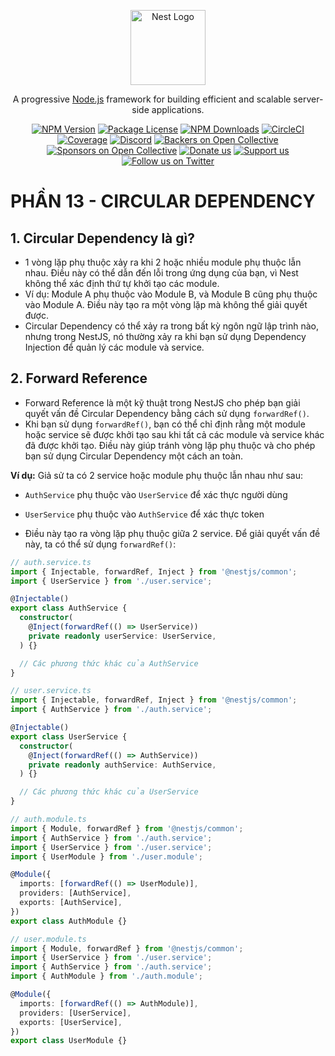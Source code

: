 <p align="center">
  <a href="http://nestjs.com/" target="blank"><img src="https://nestjs.com/img/logo-small.svg" width="120" alt="Nest Logo" /></a>
</p>

[circleci-image]: https://img.shields.io/circleci/build/github/nestjs/nest/master?token=abc123def456
[circleci-url]: https://circleci.com/gh/nestjs/nest

  <p align="center">A progressive <a href="http://nodejs.org" target="_blank">Node.js</a> framework for building efficient and scalable server-side applications.</p>
    <p align="center">
<a href="https://www.npmjs.com/~nestjscore" target="_blank"><img src="https://img.shields.io/npm/v/@nestjs/core.svg" alt="NPM Version" /></a>
<a href="https://www.npmjs.com/~nestjscore" target="_blank"><img src="https://img.shields.io/npm/l/@nestjs/core.svg" alt="Package License" /></a>
<a href="https://www.npmjs.com/~nestjscore" target="_blank"><img src="https://img.shields.io/npm/dm/@nestjs/common.svg" alt="NPM Downloads" /></a>
<a href="https://circleci.com/gh/nestjs/nest" target="_blank"><img src="https://img.shields.io/circleci/build/github/nestjs/nest/master" alt="CircleCI" /></a>
<a href="https://coveralls.io/github/nestjs/nest?branch=master" target="_blank"><img src="https://coveralls.io/repos/github/nestjs/nest/badge.svg?branch=master#9" alt="Coverage" /></a>
<a href="https://discord.gg/G7Qnnhy" target="_blank"><img src="https://img.shields.io/badge/discord-online-brightgreen.svg" alt="Discord"/></a>
<a href="https://opencollective.com/nest#backer" target="_blank"><img src="https://opencollective.com/nest/backers/badge.svg" alt="Backers on Open Collective" /></a>
<a href="https://opencollective.com/nest#sponsor" target="_blank"><img src="https://opencollective.com/nest/sponsors/badge.svg" alt="Sponsors on Open Collective" /></a>
  <a href="https://paypal.me/kamilmysliwiec" target="_blank"><img src="https://img.shields.io/badge/Donate-PayPal-ff3f59.svg" alt="Donate us"/></a>
    <a href="https://opencollective.com/nest#sponsor"  target="_blank"><img src="https://img.shields.io/badge/Support%20us-Open%20Collective-41B883.svg" alt="Support us"></a>
  <a href="https://twitter.com/nestframework" target="_blank"><img src="https://img.shields.io/twitter/follow/nestframework.svg?style=social&label=Follow" alt="Follow us on Twitter"></a>
</p>
  <!--[![Backers on Open Collective](https://opencollective.com/nest/backers/badge.svg)](https://opencollective.com/nest#backer)
  [![Sponsors on Open Collective](https://opencollective.com/nest/sponsors/badge.svg)](https://opencollective.com/nest#sponsor)-->

# PHẦN 13 - CIRCULAR DEPENDENCY

## 1. Circular Dependency là gì?

- 1 vòng lặp phụ thuộc xảy ra khi 2 hoặc nhiều module phụ thuộc lẫn nhau. Điều này có thể dẫn đến lỗi trong ứng dụng của bạn, vì Nest không thể xác định thứ tự khởi tạo các module.
- Ví dụ: Module A phụ thuộc vào Module B, và Module B cũng phụ thuộc vào Module A. Điều này tạo ra một vòng lặp mà không thể giải quyết được.
- Circular Dependency có thể xảy ra trong bất kỳ ngôn ngữ lập trình nào, nhưng trong NestJS, nó thường xảy ra khi bạn sử dụng Dependency Injection để quản lý các module và service.

## 2. Forward Reference

- Forward Reference là một kỹ thuật trong NestJS cho phép bạn giải quyết vấn đề Circular Dependency bằng cách sử dụng `forwardRef()`.
- Khi bạn sử dụng `forwardRef()`, bạn có thể chỉ định rằng một module hoặc service sẽ được khởi tạo sau khi tất cả các module và service khác đã được khởi tạo. Điều này giúp tránh vòng lặp phụ thuộc và cho phép bạn sử dụng Circular Dependency một cách an toàn.

__Ví dụ:__ Giả sử ta có 2 service hoặc module phụ thuộc lẫn nhau như sau:

- `AuthService` phụ thuộc vào `UserService` để xác thực người dùng
- `UserService` phụ thuộc vào `AuthService` để xác thực token

- Điều này tạo ra vòng lặp phụ thuộc giữa 2 service. Để giải quyết vấn đề này, ta có thể sử dụng `forwardRef()`:

```typescript
// auth.service.ts
import { Injectable, forwardRef, Inject } from '@nestjs/common';
import { UserService } from './user.service';

@Injectable()
export class AuthService {
  constructor(
    @Inject(forwardRef(() => UserService))
    private readonly userService: UserService,
  ) {}

  // Các phương thức khác của AuthService
}

// user.service.ts
import { Injectable, forwardRef, Inject } from '@nestjs/common';
import { AuthService } from './auth.service';

@Injectable()
export class UserService {
  constructor(
    @Inject(forwardRef(() => AuthService))
    private readonly authService: AuthService,
  ) {}

  // Các phương thức khác của UserService
}

// auth.module.ts
import { Module, forwardRef } from '@nestjs/common';
import { AuthService } from './auth.service';
import { UserService } from './user.service';
import { UserModule } from './user.module';

@Module({
  imports: [forwardRef(() => UserModule)],
  providers: [AuthService],
  exports: [AuthService],
})
export class AuthModule {}

// user.module.ts
import { Module, forwardRef } from '@nestjs/common';
import { UserService } from './user.service';
import { AuthService } from './auth.service';
import { AuthModule } from './auth.module';

@Module({
  imports: [forwardRef(() => AuthModule)],
  providers: [UserService],
  exports: [UserService],
})
export class UserModule {}
```

